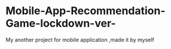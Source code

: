 # Mobile-App-Recommendation-Game-lockdown-ver-
My another project for mobile application ,made it by myself 
